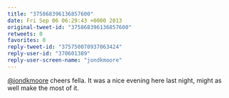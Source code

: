 ```yaml
---
title: "375868396136857600"
date: Fri Sep 06 06:29:43 +0000 2013
original-tweet-id: "375868396136857600"
retweets: 0
favorites: 0
reply-tweet-id: "375750070937063424"
reply-user-id: "370601389"
reply-user-screen-name: "jondkmoore"
---
```

<a href="https://twitter.com/jondkmoore">@jondkmoore</a> cheers fella. It was a nice evening here last night, might as well make the most of it.
